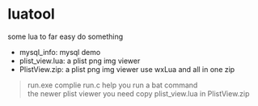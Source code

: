 luatool
=======

some lua to far easy do something   
- mysql_info: mysql demo   
- plist_view.lua: a plist png img viewer   
- PlistView.zip: a plist png img viewer use wxLua and all in one zip
> run.exe complie run.c help you run a bat command  
> the newer plist viewer you need copy plist_view.lua in PlistView.zip